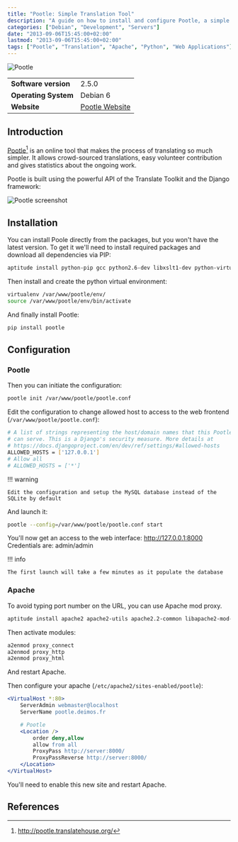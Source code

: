 ```yaml
---
title: "Pootle: Simple Translation Tool"
description: "A guide on how to install and configure Pootle, a simple online translation tool that makes the translation process easier and allows crowd-sourced translations."
categories: ["Debian", "Development", "Servers"]
date: "2013-09-06T15:45:00+02:00"
lastmod: "2013-09-06T15:45:00+02:00"
tags: ["Pootle", "Translation", "Apache", "Python", "Web Applications"]
---
```


![Pootle](../../static/images/pootle_logo.avif)


|||
|-|-|
| **Software version** | 2.5.0 |
| **Operating System** | Debian 6 |
| **Website** | [Pootle Website](https://pootle.translatehouse.org/) |


## Introduction

[Pootle](https://pootle.translatehouse.org/)[^1] is an online tool that makes the process of translating so much simpler. It allows crowd-sourced translations, easy volunteer contribution and gives statistics about the ongoing work.

Pootle is built using the powerful API of the Translate Toolkit and the Django framework:

![Pootle screenshot](../../static/images/pootle_screenshot.avif)

## Installation

You can install Poole directly from the packages, but you won't have the latest version. To get it we'll need to install required packages and download all dependencies via PIP:

```bash
aptitude install python-pip gcc python2.6-dev libxslt1-dev python-virtualenv
```

Then install and create the python virtual environment:

```bash
virtualenv /var/www/pootle/env/
source /var/www/pootle/env/bin/activate
```

And finally install Pootle:

```bash
pip install pootle
```

## Configuration

### Pootle

Then you can initiate the configuration:

```bash
pootle init /var/www/pootle/pootle.conf
```

Edit the configuration to change allowed host to access to the web frontend (`/var/www/pootle/pootle.conf`):

```bash
# A list of strings representing the host/domain names that this Pootle server
# can serve. This is a Django's security measure. More details at
# https://docs.djangoproject.com/en/dev/ref/settings/#allowed-hosts
ALLOWED_HOSTS = ['127.0.0.1']
# Allow all
# ALLOWED_HOSTS = ['*']
```

!!! warning

    Edit the configuration and setup the MySQL database instead of the SQLite by default

And launch it:

```bash
pootle --config=/var/www/pootle/pootle.conf start
```

You'll now get an access to the web interface: http://127.0.0.1:8000  
Credentials are: admin/admin

!!! info

    The first launch will take a few minutes as it populate the database

### Apache

To avoid typing port number on the URL, you can use Apache mod proxy.

```bash
aptitude install apache2 apache2-utils apache2.2-common libapache2-mod-proxy-html
```

Then activate modules:

```bash
a2enmod proxy_connect
a2enmod proxy_http
a2enmod proxy_html
```

And restart Apache.

Then configure your apache (`/etc/apache2/sites-enabled/pootle`):

```apache
<VirtualHost *:80>
    ServerAdmin webmaster@localhost
    ServerName pootle.deimos.fr

    # Pootle
    <Location />
    	order deny,allow
    	allow from all
    	ProxyPass http://server:8000/
    	ProxyPassReverse http://server:8000/
    </Location>
</VirtualHost>
```

You'll need to enable this new site and restart Apache.

## References

[^1]: http://pootle.translatehouse.org/
